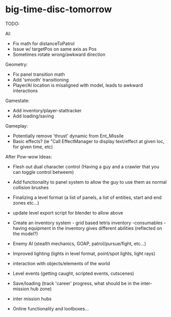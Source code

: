 # big-time-disc-tomorrow
TODO:

AI:
- Fix math for distanceToPatrol
- Issue w/ targetPos on same axis as Pos
- Sometimes rotate wrong/awkward direction

Geometry:
- Fix panel transition math
- Add 'smooth' transitioning
- Player/AI location is misaligned with model, leads to awkward interactions

Gamestate:
- Add inventory/player-stattracker
- Add loading/saving

Gameplay:
- Potentially remove 'thrust' dynamic from Ent_Missile
- Basic effects? (ie "Call EffectManager to display text/effect at given loc, for given time, etc)


After Pow-wow Ideas:
- Flesh out dual character control (Having a guy and a crawler that you can toggle control betweem)
- Add functionality to panel system to allow the guy to use them as normal collision brushes
- Finalizing a level format (a list of panels, a list of entities, start and end zones etc...)
- update level export script for blender to allow above
- Create an inventory system - grid based tetris inventory
    -consumables
    -having equipment in the inventory gives different abilities (reflected on the model?)
- Enemy AI (stealth mechanics, GOAP, patrol/pursue/fight, etc...)
- Improved lighting (lights in level format, point/spot lights, light rays)
- interaction with objects/elements of the world
- Level events (getting caught, scripted events, cutscenes)
- Save/loading (track 'career' progress, what should be in the inter-mission hub zone)
- inter mission hubs































































- Online functionality and lootboxes...